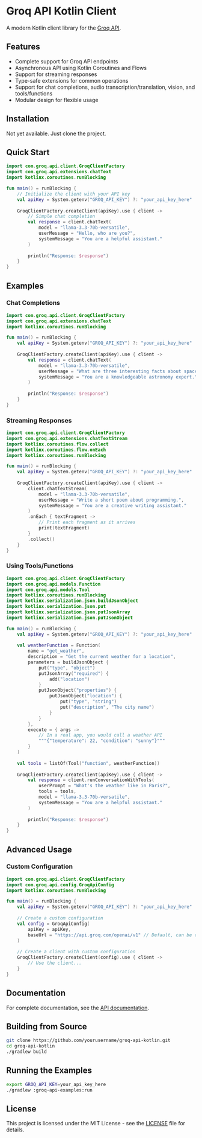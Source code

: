# Groq API Kotlin Client

A modern Kotlin client library for the [Groq API](https://console.groq.com/docs).

## Features

- Complete support for Groq API endpoints
- Asynchronous API using Kotlin Coroutines and Flows
- Support for streaming responses
- Type-safe extensions for common operations
- Support for chat completions, audio transcription/translation, vision, and tools/functions
- Modular design for flexible usage

## Installation

Not yet available. Just clone the project.

## Quick Start

```kotlin
import com.groq.api.client.GroqClientFactory
import com.groq.api.extensions.chatText
import kotlinx.coroutines.runBlocking

fun main() = runBlocking {
    // Initialize the client with your API key
    val apiKey = System.getenv("GROQ_API_KEY") ?: "your_api_key_here"
    
    GroqClientFactory.createClient(apiKey).use { client ->
        // Simple chat completion
        val response = client.chatText(
            model = "llama-3.3-70b-versatile",
            userMessage = "Hello, who are you?",
            systemMessage = "You are a helpful assistant."
        )
        
        println("Response: $response")
    }
}
```

## Examples

### Chat Completions

```kotlin
import com.groq.api.client.GroqClientFactory
import com.groq.api.extensions.chatText
import kotlinx.coroutines.runBlocking

fun main() = runBlocking {
    val apiKey = System.getenv("GROQ_API_KEY") ?: "your_api_key_here"
    
    GroqClientFactory.createClient(apiKey).use { client ->
        val response = client.chatText(
            model = "llama-3.3-70b-versatile",
            userMessage = "What are three interesting facts about space?",
            systemMessage = "You are a knowledgeable astronomy expert."
        )
        
        println("Response: $response")
    }
}
```

### Streaming Responses

```kotlin
import com.groq.api.client.GroqClientFactory
import com.groq.api.extensions.chatTextStream
import kotlinx.coroutines.flow.collect
import kotlinx.coroutines.flow.onEach
import kotlinx.coroutines.runBlocking

fun main() = runBlocking {
    val apiKey = System.getenv("GROQ_API_KEY") ?: "your_api_key_here"
    
    GroqClientFactory.createClient(apiKey).use { client ->
        client.chatTextStream(
            model = "llama-3.3-70b-versatile",
            userMessage = "Write a short poem about programming.",
            systemMessage = "You are a creative writing assistant."
        )
        .onEach { textFragment ->
            // Print each fragment as it arrives
            print(textFragment)
        }
        .collect()
    }
}
```

### Using Tools/Functions

```kotlin
import com.groq.api.client.GroqClientFactory
import com.groq.api.models.Function
import com.groq.api.models.Tool
import kotlinx.coroutines.runBlocking
import kotlinx.serialization.json.buildJsonObject
import kotlinx.serialization.json.put
import kotlinx.serialization.json.putJsonArray
import kotlinx.serialization.json.putJsonObject

fun main() = runBlocking {
    val apiKey = System.getenv("GROQ_API_KEY") ?: "your_api_key_here"
    
    val weatherFunction = Function(
        name = "get_weather",
        description = "Get the current weather for a location",
        parameters = buildJsonObject {
            put("type", "object")
            putJsonArray("required") {
                add("location")
            }
            putJsonObject("properties") {
                putJsonObject("location") {
                    put("type", "string")
                    put("description", "The city name")
                }
            }
        },
        execute = { args ->
            // In a real app, you would call a weather API
            """{"temperature": 22, "condition": "sunny"}"""
        }
    )
    
    val tools = listOf(Tool("function", weatherFunction))
    
    GroqClientFactory.createClient(apiKey).use { client ->
        val response = client.runConversationWithTools(
            userPrompt = "What's the weather like in Paris?",
            tools = tools,
            model = "llama-3.3-70b-versatile",
            systemMessage = "You are a helpful assistant."
        )
        
        println("Response: $response")
    }
}
```

## Advanced Usage

### Custom Configuration

```kotlin
import com.groq.api.client.GroqClientFactory
import com.groq.api.config.GroqApiConfig
import kotlinx.coroutines.runBlocking

fun main() = runBlocking {
    val apiKey = System.getenv("GROQ_API_KEY") ?: "your_api_key_here"
    
    // Create a custom configuration
    val config = GroqApiConfig(
        apiKey = apiKey,
        baseUrl = "https://api.groq.com/openai/v1" // Default, can be changed for testing
    )
    
    // Create a client with custom configuration
    GroqClientFactory.createClient(config).use { client ->
        // Use the client...
    }
}
```

## Documentation

For complete documentation, see the [API documentation](HOWTOUSE.md).

## Building from Source

```bash
git clone https://github.com/yourusername/groq-api-kotlin.git
cd groq-api-kotlin
./gradlew build
```

## Running the Examples

```bash
export GROQ_API_KEY=your_api_key_here
./gradlew :groq-api-examples:run
```

## License

This project is licensed under the MIT License - see the [LICENSE](LICENSE) file for details.